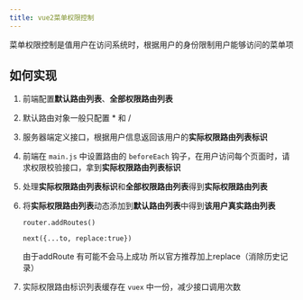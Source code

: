 ```yaml
---
title: vue2菜单权限控制
---
```


菜单权限控制是值用户在访问系统时，根据用户的身份限制用户能够访问的菜单项

## 如何实现

1. 前端配置**默认路由列表**、**全部权限路由列表**
2. 默认路由对象一般只配置 * 和 /
3. 服务器端定义接口，根据用户信息返回该用户的**实际权限路由列表标识**
4. 前端在 `main.js` 中设置路由的 `beforeEach` 钩子，在用户访问每个页面时，请求权限校验接口，拿到**实际权限路由列表标识**
5. 处理**实际权限路由列表标识**和**全部权限路由列表**得到**实际权限路由列表**
6. 将**实际权限路由列表**动态添加到**默认路由列表**中得到**该用户真实路由列表**

   `router.addRoutes()`

   `next({...to, replace:true})`

   由于addRoute  有可能不会马上成功  所以官方推荐加上replace（消除历史记录）

7. 实际权限路由标识列表缓存在 `vuex` 中一份，减少接口调用次数

